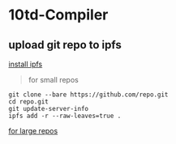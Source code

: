 # 10td-Compiler

## upload git repo to ipfs

[install ipfs](https://docs.ipfs.io/install/command-line/#system-requirements)

> for small repos

```
git clone --bare https://github.com/repo.git
cd repo.git
git update-server-info
ipfs add -r --raw-leaves=true .
```

[for large repos](https://docs.ipfs.io/how-to/command-line-quick-start/#initialize-the-repository)
